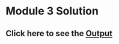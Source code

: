 # Module 3 Solution 
## Click here to see the [Output](https://aroravansh.github.io/coursera_test/coursera_sol/module%203/)
